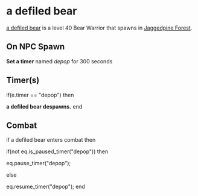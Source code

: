 # a defiled bear



[a defiled bear](/npc/181015) is a level 40 Bear Warrior that spawns in [Jaggedpine Forest](/zone/181).



## On NPC Spawn

**Set a timer** named *depop* for 300 seconds


## Timer(s)

if(e.timer == "depop") then


**a defiled bear despawns.**
end



## Combat

if a defiled bear enters combat  then


if(not eq.is_paused_timer("depop")) then



eq.pause_timer("depop");


else


eq.resume_timer("depop");
end

